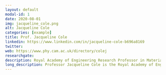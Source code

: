 ```yaml
---
layout: default
modal-id: 1
date: 2020-08-01
img: jacqueline_cole.png
alt: Jacqueline Cole
categories: [example]
title: Prof. Jacqueline Cole
linkedin: https://www.linkedin.com/in/jacqueline-cole-b696a8169
twitter:
web: https://www.phy.cam.ac.uk/directory/colej
researchgate:
description: Royal Academy of Engineering Research Professor in Materials Physics at the University of Cambridge
long_description: Professor Jacqueline Cole is the Royal Academy of Engineering Research Professor in Materials Physics at the University of Cambridge. She also heads the Molecular Engineering department and holds the BASF/Royal Academy of Engineering Research Chair in Data-driven Molecular Engineering of Functional Materials, partly funded by ISIS neutron and Muon Source at STFC Rutherford Appleton Laboratory in Oxfordshire, UK. She has a joint appointment in both the Physics Department (Cavendish Laboratory) and the Department of Chemical Engineering and Biotechnology at Cambridge. Her research combines artificial intelligence, data science, computational methods, and experimental research to create a data-driven materials discovery process. She holds two PhDs, one in Physics from the University of Cambridge and another in Chemistry from the University of Durham.
---
```

